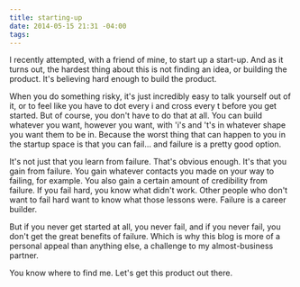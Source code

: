 ```yaml
---
title: starting-up
date: 2014-05-15 21:31 -04:00
tags:
---
```


I recently attempted, with a friend of mine, to start up a start-up. And as it turns out, the hardest thing about this is not finding an idea, or building the product. It's believing hard enough to build the product.

When you do something risky, it's just incredibly easy to talk yourself out of it, or to feel like you have to dot every i and cross every t before you get started. But of course, you don't have to do that at all. You can build whatever you want, however you want, with 'i's and 't's in whatever shape you want them to be in. Because the worst thing that can happen to you in the startup space is that you can fail... and failure is a pretty good option.

It's not just that you learn from failure. That's obvious enough. It's that you gain from failure. You gain whatever contacts you made on your way to failing, for example. You also gain a certain amount of credibility from failure. If you fail hard, you know what didn't work. Other people who don't want to fail hard want to know what those lessons were. Failure is a career builder.

But if you never get started at all, you never fail, and if you never fail, you don't get the great benefits of failure. Which is why this blog is more of a personal appeal than anything else, a challenge to my almost-business partner.

You know where to find me. Let's get this product out there.
